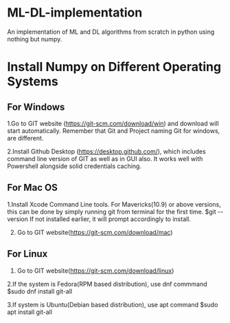 # ML-DL-implementation
An implementation of ML and DL algorithms from scratch in python using nothing but numpy.

# Install Numpy on Different Operating Systems

## For Windows

1.Go to GIT website (https://git-scm.com/download/win) and download will start automatically. Remember that Git and Project naming Git for windows, are different.

2.Install Github Desktop (https://desktop.github.com/), which includes command line version of GIT as well as in GUI also. It works well with Powershell alongside solid credentials caching.

## For Mac OS

1.Install Xcode Command Line tools. For Mavericks(10.9) or above versions, this can be done by simply running git from terminal for the first time.
  $git --version
If not installed earlier, it will prompt accordingly to install.

2. Go to GIT website(https://git-scm.com/download/mac)

## For Linux

1. Go to GIT website(https://git-scm.com/download/linux)

2.If the system is Fedora(RPM based distribution), use dnf commmand 
  $sudo dnf install git-all
  
3.If system is Ubuntu(Debian based distribution), use apt command
  $sudo apt install git-all
